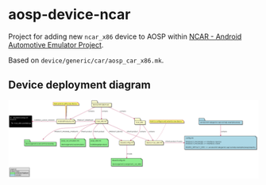 # aosp-device-ncar

Project for adding new `ncar_x86` device to AOSP within [NCAR - Android Automotive Emulator Project](https://github.com/nkh-lab/aosp-ncar-manifest).

Based on `device/generic/car/aosp_car_x86.mk`.

## Device deployment diagram
![](doc/diagram/device-deployment.png)